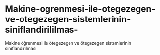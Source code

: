 # Makine-ogrenmesi-ile-otegezegen-ve-otegezegen-sistemlerinin-siniflandirililmas-
Makine öğrenmesi ile ötegezegen ve ötegezegen sistemlerinin sınıflandırılması

